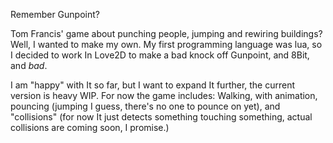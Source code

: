 Remember Gunpoint?

Tom Francis' game about punching people, jumping and rewiring buildings? 
Well, I wanted to make my own. My first programming language was lua, so I decided to work In Love2D to make a bad knock off Gunpoint, and 8Bit, and *bad*.

I am "happy" with It so far, but I want to expand It further, the current version is heavy WIP.
For now the game includes: Walking, with animation, pouncing (jumping I guess, there's no one to pounce on yet), and "collisions" (for now It just detects something touching something, actual collisions are coming soon, I promise.)


